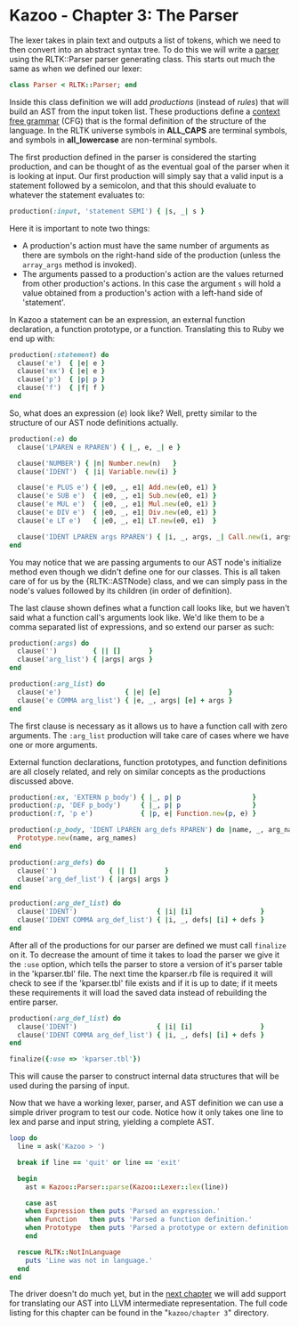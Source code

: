 # Kazoo - Chapter 3: The Parser

The lexer takes in plain text and outputs a list of tokens, which we need to then convert into an abstract syntax tree.  To do this we will write a [parser](http://en.wikipedia.org/wiki/Parsing) using the RLTK::Parser parser generating class.  This starts out much the same as when we defined our lexer:

```Ruby
class Parser < RLTK::Parser; end
```

Inside this class definition we will add *productions* (instead of *rules*) that will build an AST from the input token list.  These productions define a [context free grammar](http://en.wikipedia.org/wiki/Context-free_grammar) (CFG) that is the formal definition of the structure of the language.  In the RLTK universe symbols in **ALL_CAPS** are terminal symbols, and symbols in **all_lowercase** are non-terminal symbols.

The first production defined in the parser is considered the starting production, and can be thought of as the eventual goal of the parser when it is looking at input.  Our first production will simply say that a valid input is a statement followed by a semicolon, and that this should evaluate to whatever the statement evaluates to:

```Ruby
production(:input, 'statement SEMI') { |s, _| s }
```

Here it is important to note two things:


* A production's action must have the same number of arguments as there are symbols on the right-hand side of the production (unless the `array_args` method is invoked).
* The arguments passed to a production's action are the values returned from other production's actions.  In this case the argument `s` will hold a value obtained from a production's action with a left-hand side of 'statement'.

In Kazoo a statement can be an expression, an external function declaration, a function prototype, or a function.  Translating this to Ruby we end up with:

```Ruby
production(:statement) do
  clause('e')  { |e| e }
  clause('ex') { |e| e }
  clause('p')  { |p| p }
  clause('f')  { |f| f }
end
```

So, what does an expression (*e*) look like?  Well, pretty similar to the structure of our AST node definitions actually.

```Ruby
production(:e) do
  clause('LPAREN e RPAREN') { |_, e, _| e }

  clause('NUMBER') { |n| Number.new(n)   }
  clause('IDENT')  { |i| Variable.new(i) }

  clause('e PLUS e') { |e0, _, e1| Add.new(e0, e1) }
  clause('e SUB e')  { |e0, _, e1| Sub.new(e0, e1) }
  clause('e MUL e')  { |e0, _, e1| Mul.new(e0, e1) }
  clause('e DIV e')  { |e0, _, e1| Div.new(e0, e1) }
  clause('e LT e')   { |e0, _, e1| LT.new(e0, e1)  }

  clause('IDENT LPAREN args RPAREN') { |i, _, args, _| Call.new(i, args) }
end
```

You may notice that we are passing arguments to our AST node's initialize method even though we didn't define one for our classes.  This is all taken care of for us by the {RLTK::ASTNode} class, and we can simply pass in the node's values followed by its children (in order of definition).

The last clause shown defines what a function call looks like, but we haven't said what a function call's arguments look like.  We'd like them to be a comma separated list of expressions, and so extend our parser as such:

```Ruby
production(:args) do
  clause('')         { || []       }
  clause('arg_list') { |args| args }
end

production(:arg_list) do
  clause('e')                { |e| [e]                 }
  clause('e COMMA arg_list') { |e, _, args| [e] + args }
end
```

The first clause is necessary as it allows us to have a function call with zero arguments.  The `:arg_list` production will take care of cases where we have one or more arguments.

External function declarations, function prototypes, and function definitions are all closely related, and rely on similar concepts as the productions discussed above.

```Ruby
production(:ex, 'EXTERN p_body') { |_, p| p                  }
production(:p, 'DEF p_body')     { |_, p| p                  }
production(:f, 'p e')            { |p, e| Function.new(p, e) }

production(:p_body, 'IDENT LPAREN arg_defs RPAREN') do |name, _, arg_names, _|
  Prototype.new(name, arg_names)
end

production(:arg_defs) do
  clause('')             { || []       }
  clause('arg_def_list') { |args| args }
end

production(:arg_def_list) do
  clause('IDENT')                    { |i| [i]                 }
  clause('IDENT COMMA arg_def_list') { |i, _, defs| [i] + defs }
end
```

After all of the productions for our parser are defined we must call `finalize` on it.  To decrease the amount of time it takes to load the parser we give it the `:use` option, which tells the parser to store a version of it's parser table in the 'kparser.tbl' file.    The next time the kparser.rb file is required it will check to see if the 'kparser.tbl' file exists and if it is up to date; if it meets these requirements it will load the saved data instead of rebuilding the entire parser.

```Ruby
production(:arg_def_list) do
  clause('IDENT')                    { |i| [i]                 }
  clause('IDENT COMMA arg_def_list') { |i, _, defs| [i] + defs }
end

finalize({:use => 'kparser.tbl'})
```

This will cause the parser to construct internal data structures that will be used during the parsing of input.

Now that we have a working lexer, parser, and AST definition we can use a simple driver program to test our code.  Notice how it only takes one line to lex and parse and input string, yielding a complete AST.

```Ruby
loop do
  line = ask('Kazoo > ')

  break if line == 'quit' or line == 'exit'

  begin
    ast = Kazoo::Parser::parse(Kazoo::Lexer::lex(line))

    case ast
    when Expression then puts 'Parsed an expression.'
    when Function   then puts 'Parsed a function definition.'
    when Prototype  then puts 'Parsed a prototype or extern definition.'
    end

  rescue RLTK::NotInLanguage
    puts 'Line was not in language.'
  end
end
```

The driver doesn't do much yet, but in the [next chapter](https://github.com/chriswailes/compiler-examples/blob/master/kazoo/chapter%204/Chapter4.md) we will add support for translating our AST into LLVM intermediate representation.  The full code listing for this chapter can be found in the "`kazoo/chapter 3`" directory.
